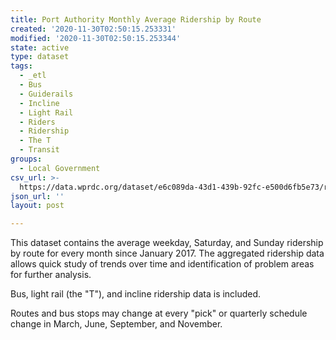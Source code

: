```yaml
---
title: Port Authority Monthly Average Ridership by Route
created: '2020-11-30T02:50:15.253331'
modified: '2020-11-30T02:50:15.253344'
state: active
type: dataset
tags:
  - _etl
  - Bus
  - Guiderails
  - Incline
  - Light Rail
  - Riders
  - Ridership
  - The T
  - Transit
groups:
  - Local Government
csv_url: >-
  https://data.wprdc.org/dataset/e6c089da-43d1-439b-92fc-e500d6fb5e73/resource/911b53eb-65f8-4002-9481-096a31699acd/download/ridershipmonthavg-data-dictionary.csv
json_url: ''
layout: post

---
```

This dataset contains the average weekday, Saturday, and Sunday ridership by route for every month since January 2017. The aggregated ridership data allows quick study of trends over time and identification of problem areas for further analysis.

Bus, light rail (the "T"), and incline ridership data is included.

Routes and bus stops may change at every "pick" or quarterly schedule change in March, June, September, and November.
